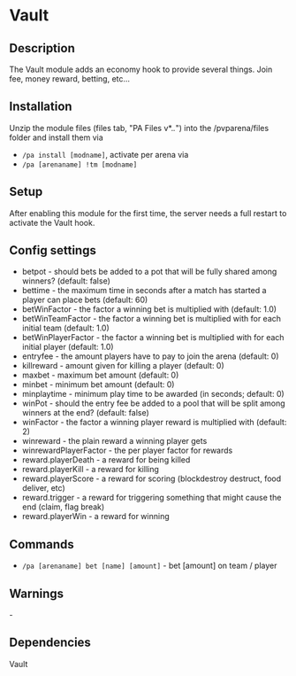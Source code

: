 # Vault

## Description

The Vault module adds an economy hook to provide several things. Join fee, money reward, betting, etc...

## Installation

Unzip the module files (files tab, "PA Files v*.*.*") into the /pvparena/files folder and install them via

- `/pa install [modname]`, activate per arena via
- `/pa [arenaname] !tm [modname]`

## Setup

After enabling this module for the first time, the server needs a full restart to activate the Vault hook.

## Config settings

- betpot \- should bets be added to a pot that will be fully shared among winners? (default: false)
- bettime \- the maximum time in seconds after a match has started a player can place bets (default: 60)
- betWinFactor \- the factor a winning bet is multiplied with (default: 1.0)
- betWinTeamFactor \- the factor a winning bet is multiplied with for each initial team (default: 1.0)
- betWinPlayerFactor \- the factor a winning bet is multiplied with for each initial player (default: 1.0)
- entryfee \- the amount players have to pay to join the arena (default: 0)
- killreward \- amount given for killing a player (default: 0)
- maxbet \- maximum bet amount (default: 0)
- minbet \- minimum bet amount (default: 0)
- minplaytime \- minimum play time to be awarded (in seconds; default: 0)
- winPot \- should the entry fee be added to a pool that will be split among winners at the end? (default: false)
- winFactor \- the factor a winning player reward is multiplied with (default: 2)
- winreward \- the plain reward a winning player gets
- winrewardPlayerFactor \- the per player factor for rewards
- reward.playerDeath \- a reward for being killed
- reward.playerKill \- a reward for killing
- reward.playerScore \- a reward for scoring (blockdestroy destruct, food deliver, etc)
- reward.trigger \- a reward for triggering something that might cause the end (claim, flag break)
- reward.playerWin \- a reward for winning 

## Commands


- `/pa [arenaname] bet [name] [amount]` \- bet [amount] on team / player 

## Warnings

\-

## Dependencies

Vault
